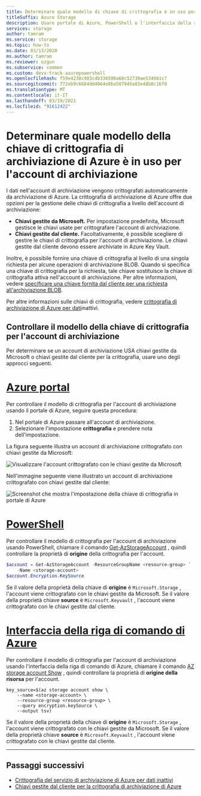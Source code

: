 ```yaml
---
title: Determinare quale modello di chiave di crittografia è in uso per l'account di archiviazione
titleSuffix: Azure Storage
description: Usare portale di Azure, PowerShell o l'interfaccia della riga di comando di Azure per verificare la modalità di gestione delle chiavi di crittografia per l'account di archiviazione. Le chiavi possono essere gestite da Microsoft (impostazione predefinita) o dal cliente. Le chiavi gestite dal cliente devono essere archiviate in Azure Key Vault.
services: storage
author: tamram
ms.service: storage
ms.topic: how-to
ms.date: 03/13/2020
ms.author: tamram
ms.reviewer: ozgun
ms.subservice: common
ms.custom: devx-track-azurepowershell
ms.openlocfilehash: f59e4238c983cdb336500a68c52730ae5346b1c7
ms.sourcegitcommit: 772eb9c6684dd4864e0ba507945a83e48b8c16f0
ms.translationtype: MT
ms.contentlocale: it-IT
ms.lasthandoff: 03/19/2021
ms.locfileid: "91612422"
---
```

# <a name="determine-which-azure-storage-encryption-key-model-is-in-use-for-the-storage-account"></a>Determinare quale modello della chiave di crittografia di archiviazione di Azure è in uso per l'account di archiviazione

I dati nell'account di archiviazione vengono crittografati automaticamente da archiviazione di Azure. La crittografia di archiviazione di Azure offre due opzioni per la gestione delle chiavi di crittografia a livello dell'account di archiviazione:

- **Chiavi gestite da Microsoft.** Per impostazione predefinita, Microsoft gestisce le chiavi usate per crittografare l'account di archiviazione.
- **Chiavi gestite dal cliente.** Facoltativamente, è possibile scegliere di gestire le chiavi di crittografia per l'account di archiviazione. Le chiavi gestite dal cliente devono essere archiviate in Azure Key Vault.

Inoltre, è possibile fornire una chiave di crittografia al livello di una singola richiesta per alcune operazioni di archiviazione BLOB. Quando si specifica una chiave di crittografia per la richiesta, tale chiave sostituisce la chiave di crittografia attiva nell'account di archiviazione. Per altre informazioni, vedere [specificare una chiave fornita dal cliente per una richiesta all'archiviazione BLOB](../blobs/storage-blob-customer-provided-key.md).

Per altre informazioni sulle chiavi di crittografia, vedere [crittografia di archiviazione di Azure per dati](storage-service-encryption.md)inattivi.

## <a name="check-the-encryption-key-model-for-the-storage-account"></a>Controllare il modello della chiave di crittografia per l'account di archiviazione

Per determinare se un account di archiviazione USA chiavi gestite da Microsoft o chiavi gestite dal cliente per la crittografia, usare uno degli approcci seguenti.

# <a name="azure-portal"></a>[Azure portal](#tab/portal)

Per controllare il modello di crittografia per l'account di archiviazione usando il portale di Azure, seguire questa procedura:

1. Nel portale di Azure passare all'account di archiviazione.
1. Selezionare l'impostazione **crittografia** e prendere nota dell'impostazione.

La figura seguente illustra un account di archiviazione crittografato con chiavi gestite da Microsoft:

![Visualizzare l'account crittografato con le chiavi gestite da Microsoft](media/storage-encryption-key-model-get/microsoft-managed-encryption-key-setting-portal.png)

Nell'immagine seguente viene illustrato un account di archiviazione crittografato con chiavi gestite dal cliente:

![Screenshot che mostra l'impostazione della chiave di crittografia in portale di Azure](media/storage-encryption-key-model-get/customer-managed-encryption-key-setting-portal.png)

# <a name="powershell"></a>[PowerShell](#tab/powershell)

Per controllare il modello di crittografia per l'account di archiviazione usando PowerShell, chiamare il comando [Get-AzStorageAccount](/powershell/module/az.storage/get-azstorageaccount) , quindi controllare la proprietà di **origine** della crittografia per l'account.

```powershell
$account = Get-AzStorageAccount -ResourceGroupName <resource-group> `
    -Name <storage-account>
$account.Encryption.KeySource
```

Se il valore della proprietà della chiave di **origine** è `Microsoft.Storage` , l'account viene crittografato con le chiavi gestite da Microsoft. Se il valore della proprietà chiave **source** è `Microsoft.Keyvault` , l'account viene crittografato con le chiavi gestite dal cliente.

# <a name="azure-cli"></a>[Interfaccia della riga di comando di Azure](#tab/cli)

Per controllare il modello di crittografia per l'account di archiviazione usando l'interfaccia della riga di comando di Azure, chiamare il comando [AZ storage account Show](/cli/azure/storage/account#az-storage-account-show) , quindi controllare la proprietà di **origine della risorsa** per l'account.

```azurecli-interactive
key_source=$(az storage account show \
    --name <storage-account> \
    --resource-group <resource-group> \
    --query encryption.keySource \
    --output tsv)
```

Se il valore della proprietà della chiave di **origine** è `Microsoft.Storage` , l'account viene crittografato con le chiavi gestite da Microsoft. Se il valore della proprietà chiave **source** è `Microsoft.Keyvault` , l'account viene crittografato con le chiavi gestite dal cliente.

---

## <a name="next-steps"></a>Passaggi successivi

- [Crittografia del servizio di archiviazione di Azure per dati inattivi](storage-service-encryption.md)
- [Chiavi gestite dal cliente per la crittografia di archiviazione di Azure](customer-managed-keys-overview.md)
